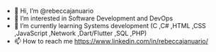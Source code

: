- 👋 Hi, I’m @rebeccajanuario
- 👀 I’m interested in Software Development and DevOps
- 🌱 I’m currently learning  Systems development (C ,C# ,HTML ,CSS ,JavaScript ,Network ,Dart/Flutter ,SQL ,PHP)
- 📫 How to reach me https://www.linkedin.com/in/rebeccajanuario/

<!---
rebeccajanuario/rebeccajanuario is a ✨ special ✨ repository because its `README.md` (this file) appears on your GitHub profile.
You can click the Preview link to take a look at your changes.
--->
